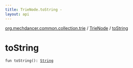 ```yaml
---
title: TrieNode.toString - 
layout: api
---
```


<div class='api-docs-breadcrumbs'><a href="../index.html">org.mechdancer.common.collection.trie</a> / <a href="index.html">TrieNode</a> / <a href="./to-string.html">toString</a></div>

# toString

<div class="signature"><code><span class="keyword">fun </span><span class="identifier">toString</span><span class="symbol">(</span><span class="symbol">)</span><span class="symbol">: </span><a href="https://kotlinlang.org/api/latest/jvm/stdlib/kotlin/-string/index.html"><span class="identifier">String</span></a></code></div>
